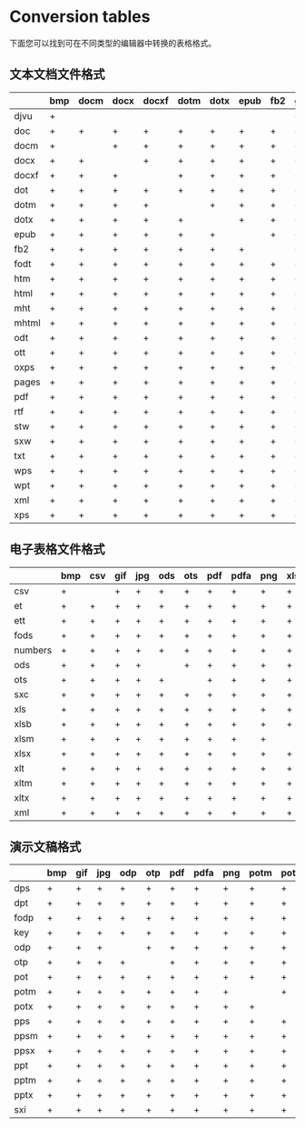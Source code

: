 ﻿---
sidebar_position: -2
---

# Conversion tables

下面您可以找到可在不同类型的编辑器中转换的表格格式。

## 文本文档文件格式

|       | bmp | docm | docx | docxf | dotm | dotx | epub | fb2 | gif | html | jpg | odt | ott | pdf | pdfa | png | rtf | txt |
| ----- | --- | ---- | ---- | ----- | ---- | ---- | ---- | --- | --- | ---- | --- | --- | --- | --- | ---- | --- | --- | --- |
| djvu  | +   |      |      |       |      |      |      |     | +   |      | +   |     |     | +   | +    | +   |     |     |
| doc   | +   | +    | +    | +     | +    | +    | +    | +   | +   | +    | +   | +   | +   | +   | +    | +   | +   | +   |
| docm  | +   |      | +    | +     | +    | +    | +    | +   | +   | +    | +   | +   | +   | +   | +    | +   | +   | +   |
| docx  | +   | +    |      | +     | +    | +    | +    | +   | +   | +    | +   | +   | +   | +   | +    | +   | +   | +   |
| docxf | +   | +    | +    |       | +    | +    | +    | +   | +   | +    | +   | +   | +   | +   | +    | +   | +   | +   |
| dot   | +   | +    | +    | +     | +    | +    | +    | +   | +   | +    | +   | +   | +   | +   | +    | +   | +   | +   |
| dotm  | +   | +    | +    | +     |      | +    | +    | +   | +   | +    | +   | +   | +   | +   | +    | +   | +   | +   |
| dotx  | +   | +    | +    | +     | +    |      | +    | +   | +   | +    | +   | +   | +   | +   | +    | +   | +   | +   |
| epub  | +   | +    | +    | +     | +    | +    |      | +   | +   | +    | +   | +   | +   | +   | +    | +   | +   | +   |
| fb2   | +   | +    | +    | +     | +    | +    | +    |     | +   | +    | +   | +   | +   | +   | +    | +   | +   | +   |
| fodt  | +   | +    | +    | +     | +    | +    | +    | +   | +   | +    | +   | +   | +   | +   | +    | +   | +   | +   |
| htm   | +   | +    | +    | +     | +    | +    | +    | +   | +   | +    | +   | +   | +   | +   | +    | +   | +   | +   |
| html  | +   | +    | +    | +     | +    | +    | +    | +   | +   |      | +   | +   | +   | +   | +    | +   | +   | +   |
| mht   | +   | +    | +    | +     | +    | +    | +    | +   | +   | +    | +   | +   | +   | +   | +    | +   | +   | +   |
| mhtml | +   | +    | +    | +     | +    | +    | +    | +   | +   | +    | +   | +   | +   | +   | +    | +   | +   | +   |
| odt   | +   | +    | +    | +     | +    | +    | +    | +   | +   | +    | +   |     | +   | +   | +    | +   | +   | +   |
| ott   | +   | +    | +    | +     | +    | +    | +    | +   | +   | +    |     | +   | +   | +   | +    | +   | +   | +   |
| oxps  | +   | +    | +    | +     | +    | +    | +    | +   | +   | +    | +   | +   | +   | +   | +    | +   | +   | +   |
| pages | +   | +    | +    | +     | +    | +    | +    | +   | +   | +    | +   | +   | +   | +   | +    | +   | +   | +   |
| pdf   | +   | +    | +    | +     | +    | +    | +    | +   | +   | +    | +   | +   | +   |     | +    | +   | +   | +   |
| rtf   | +   | +    | +    | +     | +    | +    | +    | +   | +   | +    | +   | +   | +   | +   | +    | +   |     | +   |
| stw   | +   | +    | +    | +     | +    | +    | +    | +   | +   | +    | +   | +   | +   | +   | +    | +   | +   | +   |
| sxw   | +   | +    | +    | +     | +    | +    | +    | +   | +   | +    | +   | +   | +   | +   | +    | +   | +   | +   |
| txt   | +   | +    | +    | +     | +    | +    | +    | +   | +   | +    | +   | +   | +   | +   | +    | +   | +   |     |
| wps   | +   | +    | +    | +     | +    | +    | +    | +   | +   | +    | +   | +   | +   | +   | +    | +   | +   | +   |
| wpt   | +   | +    | +    | +     | +    | +    | +    | +   | +   | +    | +   | +   | +   | +   | +    | +   | +   | +   |
| xml   | +   | +    | +    | +     | +    | +    | +    | +   | +   | +    | +   | +   | +   | +   | +    | +   | +   | +   |
| xps   | +   | +    | +    | +     | +    | +    | +    | +   | +   | +    | +   | +   | +   | +   | +    | +   | +   | +   |

## 电子表格文件格式

|         | bmp | csv | gif | jpg | ods | ots | pdf | pdfa | png | xlsm | xlsx | xltm | xltx |
| ------- | --- | --- | --- | --- | --- | --- | --- | ---- | --- | ---- | ---- | ---- | ---- |
| csv     | +   |     | +   | +   | +   | +   | +   | +    | +   | +    | +    | +    | +    |
| et      | +   | +   | +   | +   | +   | +   | +   | +    | +   | +    | +    | +    | +    |
| ett     | +   | +   | +   | +   | +   | +   | +   | +    | +   | +    | +    | +    | +    |
| fods    | +   | +   | +   | +   | +   | +   | +   | +    | +   | +    | +    | +    | +    |
| numbers | +   | +   | +   | +   | +   | +   | +   | +    | +   | +    | +    | +    | +    |
| ods     | +   | +   | +   | +   |     | +   | +   | +    | +   | +    | +    | +    | +    |
| ots     | +   | +   | +   | +   | +   |     | +   | +    | +   | +    | +    | +    | +    |
| sxc     | +   | +   | +   | +   | +   | +   | +   | +    | +   | +    | +    | +    | +    |
| xls     | +   | +   | +   | +   | +   | +   | +   | +    | +   | +    | +    | +    | +    |
| xlsb    | +   | +   | +   | +   | +   | +   | +   | +    | +   | +    | +    | +    | +    |
| xlsm    | +   | +   | +   | +   | +   | +   | +   | +    | +   |      | +    | +    | +    |
| xlsx    | +   | +   | +   | +   | +   | +   | +   | +    | +   | +    |      | +    | +    |
| xlt     | +   | +   | +   | +   | +   | +   | +   | +    | +   | +    | +    | +    | +    |
| xltm    | +   | +   | +   | +   | +   | +   | +   | +    | +   | +    | +    |      | +    |
| xltx    | +   | +   | +   | +   | +   | +   | +   | +    | +   | +    | +    | +    |      |
| xml     | +   | +   | +   | +   | +   | +   | +   | +    | +   | +    | +    | +    | +    |

## 演示文稿格式

|      | bmp | gif | jpg | odp | otp | pdf | pdfa | png | potm | potx | ppsm | ppsx | pptm | pptx |
| ---- | --- | --- | --- | --- | --- | --- | ---- | --- | ---- | ---- | ---- | ---- | ---- | ---- |
| dps  | +   | +   | +   | +   | +   | +   | +    | +   | +    | +    | +    | +    | +    | +    |
| dpt  | +   | +   | +   | +   | +   | +   | +    | +   | +    | +    | +    | +    | +    | +    |
| fodp | +   | +   | +   | +   | +   | +   | +    | +   | +    | +    | +    | +    | +    | +    |
| key  | +   | +   | +   | +   | +   | +   | +    | +   | +    | +    | +    | +    | +    | +    |
| odp  | +   | +   | +   |     | +   | +   | +    | +   | +    | +    | +    | +    | +    | +    |
| otp  | +   | +   | +   | +   |     | +   | +    | +   | +    | +    | +    | +    | +    | +    |
| pot  | +   | +   | +   | +   | +   | +   | +    | +   | +    | +    | +    | +    | +    | +    |
| potm | +   | +   | +   | +   | +   | +   | +    | +   |      | +    | +    | +    | +    | +    |
| potx | +   | +   | +   | +   | +   | +   | +    | +   | +    |      | +    | +    | +    | +    |
| pps  | +   | +   | +   | +   | +   | +   | +    | +   | +    | +    | +    | +    | +    | +    |
| ppsm | +   | +   | +   | +   | +   | +   | +    | +   | +    | +    |      | +    | +    | +    |
| ppsx | +   | +   | +   | +   | +   | +   | +    | +   | +    | +    | +    |      | +    | +    |
| ppt  | +   | +   | +   | +   | +   | +   | +    | +   | +    | +    | +    | +    | +    | +    |
| pptm | +   | +   | +   | +   | +   | +   | +    | +   | +    | +    | +    | +    |      | +    |
| pptx | +   | +   | +   | +   | +   | +   | +    | +   | +    | +    | +    | +    | +    |      |
| sxi  | +   | +   | +   | +   | +   | +   | +    | +   | +    | +    | +    | +    | +    | +    |

<!--
## 图表文档文件格式

|      | bmp | gif | jpg | pdf | pdfa | png |
| ---- | --- | --- | --- | --- | ---- | --- |
| vsdm | +   | +   | +   | +   | +    | +   |
| vsdx | +   | +   | +   | +   | +    | +   |
| vssm | +   | +   | +   | +   | +    | +   |
| vssx | +   | +   | +   | +   | +    | +   |
| vstm | +   | +   | +   | +   | +    | +   |
| vstx | +   | +   | +   | +   | +    | +   |-->
